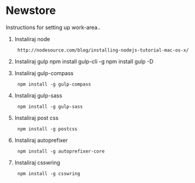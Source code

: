 # Newstore

Instructions for setting up work-area..

1. Instaliraj node 

        http://nodesource.com/blog/installing-nodejs-tutorial-mac-os-x/
        
2. Instaliraj gulp 
        npm install gulp-cli -g
        npm install gulp -D
        
3. Instaliraj gulp-compass

        npm install -g gulp-compass

4. Instaliraj gulp-sass

        npm install -g gulp-sass
        
5. Instaliraj post css
       
        npm install -g postcss
    
6. Instaliraj autoprefixer
        
        npm install -g autoprefixer-core

7. Instaliraj csswring
        
        npm install -g csswring
 
